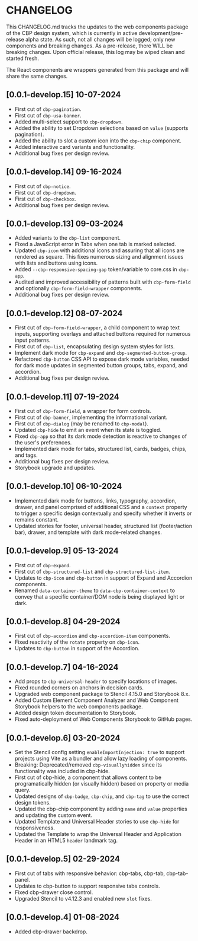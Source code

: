 # CHANGELOG

This CHANGELOG.md tracks the updates to the web components package of the CBP design system, which is currently in active development/pre-release alpha state. As such, not all changes will be logged; only new components and breaking changes. As a pre-release, there WILL be breaking changes. Upon official release, this log may be wiped clean and started fresh.

The React components are wrappers generated from this package and will share the same changes.

## [0.0.1-develop.15] 10-07-2024

* First cut of `cbp-pagination`.
* First cut of `cbp-usa-banner`.
* Added multi-select support to `cbp-dropdown`.
* Added the ability to set Dropdown selections based on `value` (supports pagination).
* Added the ability to slot a custom icon into the `cbp-chip` component.
* Added interactive card variants and functionality.
* Additional bug fixes per design review.

## [0.0.1-develop.14] 09-16-2024

* First cut of `cbp-notice`.
* First cut of `cbp-dropdown`.
* First cut of `cbp-checkbox`.
* Additional bug fixes per design review.

## [0.0.1-develop.13] 09-03-2024

* Added variants to the `cbp-list` component.
* Fixed a JavaScript error in Tabs when one tab is marked selected.
* Updated `cbp-icon` with additional icons and assuring that all icons are rendered as square. This fixes numerous sizing and alignment issues with lists and buttons using icons.
* Added `--cbp-responsive-spacing-gap` token/variable to core.css in `cbp-app`.
* Audited and improved accessibility of patterns built with `cbp-form-field` and optionally `cbp-form-field-wrapper` components.
* Additional bug fixes per design review.

## [0.0.1-develop.12] 08-07-2024

* First cut of `cbp-form-field-wrapper`, a child component to wrap text inputs, supporting overlays and attached buttons required for numerous input patterns.
* First cut of `cbp-list`, encapsulating design system styles for lists.
* Implement dark mode for `cbp-expand` and `cbp-segmented-button-group`.
* Refactored `cbp-button` CSS API to expose dark mode variables, needed for dark mode updates in segmented button groups, tabs, expand, and accordion.
* Additional bug fixes per design review.

## [0.0.1-develop.11] 07-19-2024

* First cut of `cbp-form-field`, a wrapper for form controls.
* First cut of `cbp-banner`, implementing the informational variant.
* First cut of `cbp-dialog` (may be renamed to `cbp-modal`).
* Updated `cbp-hide` to emit an event when its state is toggled.
* Fixed `cbp-app` so that its dark mode detection is reactive to changes of the user's preferences.
* Implemented dark mode for tabs, structured list, cards, badges, chips, and tags.
* Additional bug fixes per design review.
* Storybook upgrade and updates.

## [0.0.1-develop.10] 06-10-2024

* Implemented dark mode for buttons, links, typography, accordion, drawer, and panel comprised of additional CSS and a `context` property to trigger a specific design contextually and specify whether it inverts or remains constant.
* Updated stories for footer, universal header, structured list (footer/action bar), drawer, and template with dark mode-related changes.

## [0.0.1-develop.9] 05-13-2024

* First cut of `cbp-expand`.
* First cut of `cbp-structured-list` and `cbp-structured-list-item`.
* Updates to `cbp-icon` and `cbp-button` in support of Expand and Accordion components.
* Renamed `data-container-theme` to `data-cbp-container-context` to convey that a specific container/DOM node is being displayed light or dark.

## [0.0.1-develop.8] 04-29-2024

* First cut of `cbp-accordion` and `cbp-accordion-item` components.
* Fixed reactivity of the `rotate` property on `cbp-icon`.
* Updates to `cbp-button` in support of the Accordion.

## [0.0.1-develop.7] 04-16-2024

* Add props to `cbp-universal-header` to specify locations of images.
* Fixed rounded corners on anchors in decision cards.
* Upgraded web component package to Stencil 4.15.0 and Storybook 8.x.
* Added Custom Element Component Analyzer and Web Component Storybook helpers to the web components package.
* Added design token documentation to Storybook.
* Fixed auto-deployment of Web Components Storybook to GitHub pages.

## [0.0.1-develop.6] 03-20-2024

* Set the Stencil config setting `enableImportInjection: true` to support projects using Vite as a bundler and allow lazy loading of components.
* Breaking: Deprecated/removed `cbp-visuallyhidden` since its functionality was included in cbp-hide.
* First cut of cbp-hide, a component that allows content to be programatically hidden (or visually hidden) based on property or media query.
* Updated designs of `cbp-badge`, `cbp-chip`, and `cbp-tag` to use the correct design tokens.
* Updated the cbp-chip component by adding `name` and `value` properties and updating the custom event.
* Updated Template and Universal Header stories to use `cbp-hide` for responsiveness.
* Updated the Template to wrap the Universal Header and Application Header in an HTML5 `header` landmark tag.

## [0.0.1-develop.5] 02-29-2024

* First cut of tabs with responsive behavior: cbp-tabs, cbp-tab, cbp-tab-panel.
* Updates to cbp-button to support responsive tabs controls.
* Fixed cbp-drawer close control.
* Upgraded Stencil to v4.12.3 and enabled new `slot` fixes.

## [0.0.1-develop.4] 01-08-2024

* Added cbp-drawer backdrop.